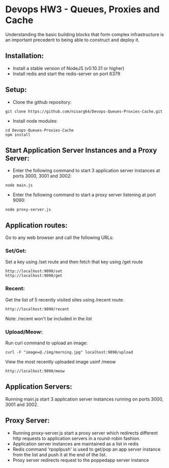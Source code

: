 # Devops HW3 - Queues, Proxies and Cache
Understanding the basic building blocks that form complex infrastructure is an important precedent to being able to construct and deploy it.

## Installation:
- Install a stable version of NodeJS (v0.10.31 or higher)
- Install redis and start the redis-server on port 6379

## Setup:
- Clone the github repository:
```
git clone https://github.com/nisarg64/Devops-Queues-Proxies-Cache.git
```
- Install node modules:
```
cd Devops-Queues-Proxies-Cache
npm install
```

## Start Application Server Instances and a Proxy Server:
- Enter the following command to start 3 application server instances at ports 3000, 3001 and 3002:
```
node main.js
```
- Enter the following command to start a proxy server listening at port 9090:
```
node proxy-server.js
```

## Application routes:
Go to any web browser and call the following URLs:

### Set/Get:
Set a key using /set route and then fetch that key using /get route
```
http://localhost:9090/set
http://localhost:9090/get
```

### Recent:
Get the list of 5 recently visited sites using /recent route. 
```
http://localhost:9090/recent
```
Note: /recent won't be included in the list

### Upload/Meow:
Run curl command to upload an image:
```
curl -F "image=@./img/morning.jpg" localhost:9090/upload
```
View the most recently uploaded image usinf /meow
```
http://localhost:9090/meow
```

## Application Servers:
Running main.js start 3 application server instances running on ports 3000, 3001 and 3002.

## Proxy Server:
- Running proxy-server.js start a proxy server which redirects different http requests to application servers in a round-robin fashion.
- Application server instances are maintained as a list in redis
- Redis command 'rpoplpush' is used to get/pop an app server instance from the list and push it at the end of the list.
- Proxy server redirects request to the poppedapp server instance



